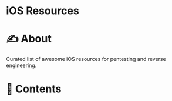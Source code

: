 # iOS Resources

# ✍️ About

Curated list of awesome iOS resources for pentesting and reverse engineering.

# 📝 Contents